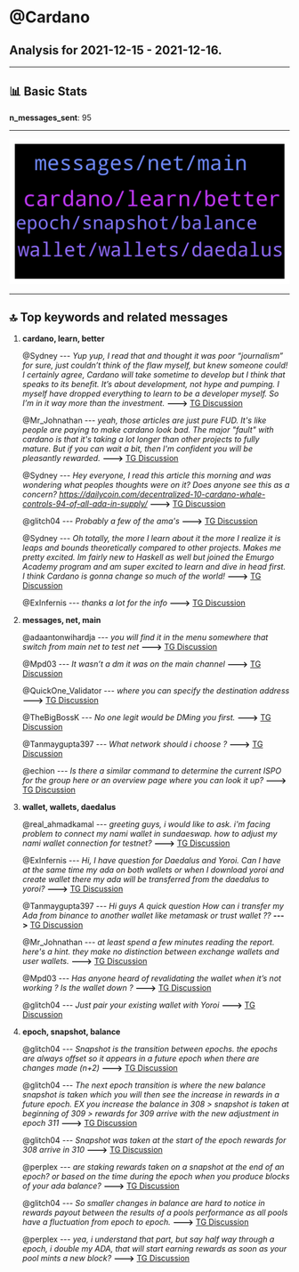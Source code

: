 # **@Cardano**
 ## Analysis for **2021-12-15** - **2021-12-16**.

---

## 📊 **Basic Stats**

**n_messages_sent**: 95

---
![wordcloud](Cardano_1Days_wordcloud.png)

---


## 🔝 **Top keywords and related messages**

1. **cardano, learn, better**

    @Sydney --- *Yup yup, I read that and thought it was poor “journalism” for sure, just couldn’t think of the flaw myself, but knew someone could! I certainly agree, Cardano will take sometime to develop but I think that speaks to its benefit. It’s about development, not hype and pumping. I myself have dropped everything to learn to be a developer myself. So I’m in it way more than the investment.* **--->** [TG Discussion](https://t.me/Cardano/759589)

    @Mr_Johnathan --- *yeah, those articles are just pure FUD. It's like people are paying to make cardano look bad. The major "fault" with cardano is that it's taking a lot longer than other projects to fully mature. But if you can wait a bit, then I'm confident you will be pleasantly rewarded.* **--->** [TG Discussion](https://t.me/Cardano/759586)

    @Sydney --- *Hey everyone, I read this article this morning and was wondering what peoples thoughts were on it? Does anyone see this as a concern? https://dailycoin.com/decentralized-10-cardano-whale-controls-94-of-all-ada-in-supply/* **--->** [TG Discussion](https://t.me/Cardano/759581)

    @glitch04 --- *Probably a few of the ama's* **--->** [TG Discussion](https://t.me/Cardano/759066)

    @Sydney --- *Oh totally, the more I learn about it the more I realize it is leaps and bounds theoretically compared to other projects. Makes me pretty excited. Im fairly new to Haskell as well but joined the Emurgo Academy program and am super excited to learn and dive in head first. I think Cardano is gonna change so much of the world!* **--->** [TG Discussion](https://t.me/Cardano/759591)

    @ExInfernis --- *thanks a lot for the info* **--->** [TG Discussion](https://t.me/Cardano/759113)

2. **messages, net, main**

    @adaantonwihardja --- *you will find it in the menu somewhere that switch from main net to test net* **--->** [TG Discussion](https://t.me/Cardano/759046)

    @Mpd03 --- *It wasn’t a dm it was on the main channel* **--->** [TG Discussion](https://t.me/Cardano/759024)

    @QuickOne_Validator --- *where you can specify the destination address* **--->** [TG Discussion](https://t.me/Cardano/759301)

    @TheBigBossK --- *No one legit would be DMing you first.* **--->** [TG Discussion](https://t.me/Cardano/759019)

    @Tanmaygupta397 --- *What network should i choose ?* **--->** [TG Discussion](https://t.me/Cardano/759305)

    @echion --- *Is there a similar command to determine the current ISPO for the group here or an overview page where you can look it up?* **--->** [TG Discussion](https://t.me/Cardano/759491)

3. **wallet, wallets, daedalus**

    @real_ahmadkamal --- *greeting guys, i would like to ask. i'm facing problem to connect my nami wallet in sundaeswap. how to adjust my nami wallet connection for testnet?* **--->** [TG Discussion](https://t.me/Cardano/759035)

    @ExInfernis --- *Hi, I have question for Daedalus and Yoroi. Can I have at the same time my ada on both wallets or when I download yoroi and create wallet there my ada will be transferred from the daedalus to yoroi?* **--->** [TG Discussion](https://t.me/Cardano/759102)

    @Tanmaygupta397 --- *Hi guys  A quick question  How can i transfer my Ada from binance to another wallet like metamask or trust wallet ??* **--->** [TG Discussion](https://t.me/Cardano/759299)

    @Mr_Johnathan --- *at least spend a few minutes reading the report. here's a hint. they make no distinction between exchange wallets and user wallets.* **--->** [TG Discussion](https://t.me/Cardano/759582)

    @Mpd03 --- *Has anyone heard of revalidating the wallet when it’s not working ? Is the wallet down ?* **--->** [TG Discussion](https://t.me/Cardano/759033)

    @glitch04 --- *Just pair your existing wallet with Yoroi* **--->** [TG Discussion](https://t.me/Cardano/759111)

4. **epoch, snapshot, balance**

    @glitch04 --- *Snapshot is the transition between epochs. the epochs are always offset so it appears in a future epoch when there are changes made (n+2)* **--->** [TG Discussion](https://t.me/Cardano/759342)

    @glitch04 --- *The next epoch transition is where the new balance snapshot is taken which you will then see the increase in rewards in a future epoch.   EX you increase the balance in 308 > snapshot is taken at beginning of 309 > rewards for 309 arrive with the new adjustment in epoch 311* **--->** [TG Discussion](https://t.me/Cardano/759374)

    @glitch04 --- *Snapshot was taken at the start of the epoch rewards for 308 arrive in 310* **--->** [TG Discussion](https://t.me/Cardano/759351)

    @perplex --- *are staking rewards taken on a snapshot at the end of an epoch? or based on the time  during the epoch when you produce blocks of your ada balance?* **--->** [TG Discussion](https://t.me/Cardano/759336)

    @glitch04 --- *So smaller changes in balance are hard to notice in rewards payout between the results of a pools performance as all pools have a fluctuation from epoch to epoch.* **--->** [TG Discussion](https://t.me/Cardano/759384)

    @perplex --- *yea, i understand that part, but say half way through a epoch, i double my ADA, that will start earning rewards as soon as your pool mints a new block?* **--->** [TG Discussion](https://t.me/Cardano/759369)

